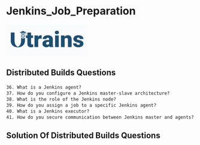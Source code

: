 # Jenkins_Job_Preparation

![alt text](../.assets\image.png)


## Distributed Builds Questions

    36. What is a Jenkins agent?
    37. How do you configure a Jenkins master-slave architecture?
    38. What is the role of the Jenkins node?
    39. How do you assign a job to a specific Jenkins agent?
    40. What is a Jenkins executor?
    41. How do you secure communication between Jenkins master and agents?

## Solution Of Distributed Builds Questions

